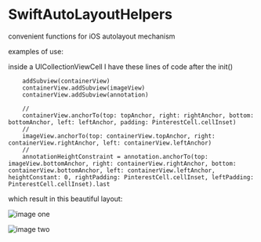 # SwiftAutoLayoutHelpers
convenient functions for iOS autolayout mechanism


examples of use:

inside a UICollectionViewCell I have these lines of code after the init()

        addSubview(containerView)
        containerView.addSubview(imageView)
        containerView.addSubview(annotation)
        
        //
        containerView.anchorTo(top: topAnchor, right: rightAnchor, bottom: bottomAnchor, left: leftAnchor, padding: PinterestCell.cellInset)
        //
        imageView.anchorTo(top: containerView.topAnchor, right: containerView.rightAnchor, left: containerView.leftAnchor)
        //
        annotationHeightConstraint = annotation.anchorTo(top: imageView.bottomAnchor, right: containerView.rightAnchor, bottom: containerView.bottomAnchor, left: containerView.leftAnchor, heightConstant: 0, rightPadding: PinterestCell.cellInset, leftPadding: PinterestCell.cellInset).last


which result in this beautiful layout:

![image one](http://imgur.com/a/3irrt)

![image two](http://imgur.com/a/lSRmF)
